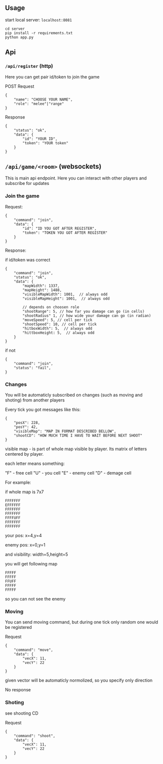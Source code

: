 ## Usage

start local server: `localhost:8081`

```
cd server
pip install -r requirements.txt
python app.py
```


## Api

### `/api/register` (http)

Here you can get pair id/token to join the game

POST Request

```
{
    "name": "CHOOSE YOUR NAME",
    "role": "melee"|"range"
}
```

Response

```
{
    "status": "ok",
    "data": {
        "id": "YOUR ID",
        "token": "YOUR token"
    }
}
```

## `/api/game/<room>` (websockets)

This is main api endpoint. Here you can interact with other players and subscribe for updates

### Join the game

Request:

```
{
    "command": "join",
    "data": {
        "id": "ID YOU GOT AFTER REGISTER",
        "token": "TOKEN YOU GOT AFTER REGISTER"
    }
}
```

Response:

if id/token was correct

```
{
    "command": "join",
    "status": "ok",
    "data": {
        "mapWidth": 1337,
        "mapHeight": 1488,
        "visibleMapWidth": 1001,  // always odd
        "visibleMapHeight": 1001,  // always odd

        // depends on choosen role
        "shootRange": 5, // how far you damage can go (in cells)
        "shootRadius" 1, // how wide your damage can go (in radian)
        "moveSpeed": 5, // cell per tick
        "shootSpeed": 10, // cell per tick
        "hitboxWidth": 5,  // always odd
        "hittboxHeight: 5,  // always odd
    }
}
```

if not

```
{
    "command": "join",
    "status": "fail",
}
```


### Changes

You will be automaticly subscribed on changes (such as moving and shoting) from another players

Every tick you got messages like this:

```
{
    "posX": 228,
    "posY": 42,
    "visibleMap": "MAP IN FORMAT DESCRIBED BELLOW",
    "shootCD": "HOW MUCH TIME I HAVE TO WAIT BEFORE NEXT SHOOT"
}
```

visible map - is part of whole map visible by player. Its matrix of letters centered by player.

each letter means something:

"F" - free cell
"U" - you cell
"E" - enemy cell
"D" - demage cell

For example:

if whole map is 7x7

```
FFFFFFF
EFFFFFF
FFFFFFF
FFFFFFF
FFFFUFF
FFFFFFF
FFFFFFF
```

your pos: x=4,y=4

enemy pos: x=0,y=1

and visibility: width=5,height=5

you will get following map

```
FFFFF
FFFFF
FFUFF
FFFFF
FFFFF
```

so you can not see the enemy

### Moving

You can send moving command, but during one tick only random one would be registered

Request
```
{
    "command": "move",
    "data": {
        "vecX": 11,
        "vecY": 22
    }
}
```

given vector will be automaticly normolized, so you specify only direction

No response


### Shoting

see shooting CD

Request
```
{
    "command": "shoot",
    "data": {
        "vecX": 11,
        "vecY": 22
    }
}
```

